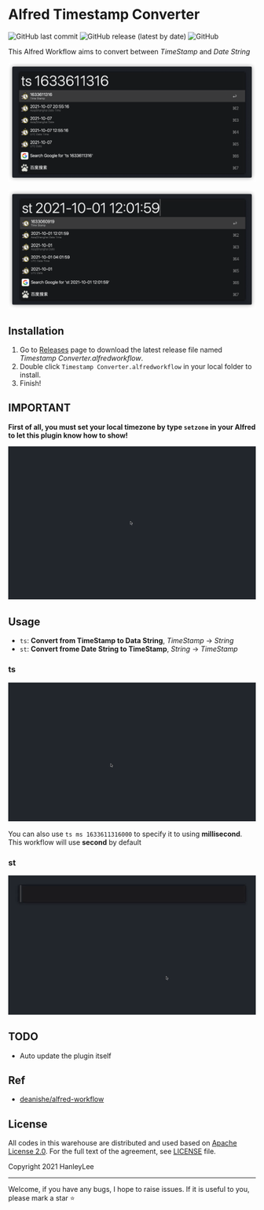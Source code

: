 # Alfred Timestamp Converter

![GitHub last commit](https://img.shields.io/github/last-commit/hanleylee/alfred-timestamp-converter-workflow)
![GitHub release (latest by date)](https://img.shields.io/github/v/release/hanleylee/alfred-timestamp-converter-workflow)
![GitHub](https://img.shields.io/github/license/hanleylee/alfred-timestamp-converter-workflow)

This Alfred Workflow aims to convert between *TimeStamp* and *Date String*

![himg](resource/ts.png)

![himg](resource/st.png)

## Installation

1. Go to [Releases](https://github.com/HanleyLee/alfred-timestamp-converter-workflow/releases) page to download the latest release file named
   *Timestamp Converter.alfredworkflow*.
2. Double click `Timestamp Converter.alfredworkflow` in your local folder to install.
3. Finish!

## IMPORTANT

**First of all, you must set your local timezone by type `setzone` in your Alfred to let this plugin know how to show!**

![setzone_video](resource/set_zone.gif)

## Usage

- `ts`: **Convert from TimeStamp to Data String**, *TimeStamp* -> *String*
- `st`: **Convert frome Date String to TimeStamp**, *String* -> *TimeStamp*

### ts

![ts_video](./resource/ts.gif)

You can also use `ts ms 1633611316000` to specify it to using **millisecond**. This workflow will use **second** by default

### st

![st_video](resource/st.gif)

## TODO

- Auto update the plugin itself

## Ref

- [deanishe/alfred-workflow](https://github.com/deanishe/alfred-workflow)

## License

All codes in this warehouse are distributed and used based on [Apache License 2.0](http://www.apache.org/licenses/LICENSE-2.0). For the full text of
the agreement, see [LICENSE](https://github.com/hanleylee/alfred-timestamp-converter-workflow/blob/main/LICENSE) file.

Copyright 2021 HanleyLee

---

Welcome, if you have any bugs, I hope to raise issues. If it is useful to you, please mark a star ⭐️
